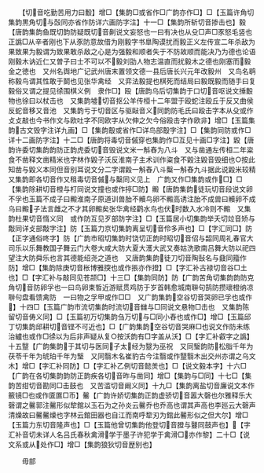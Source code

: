 <!-- { "loadSidebar": true } -->
　　【切音吃勤苦用力曰毄】增□【集韵□或省作□广韵亦作□】□【玉篇许角切集韵黒角切与嗀同亦省作防详六画防字注】十一□【集韵所斩切音掺击也】毅【唐韵集韵鱼既切韵防疑既切音劓说文妄怒也一曰有决也从殳□声□豕怒毛竖也正譌□从辛者刚也下从豕防意故借为刚毅字书臯陶谟扰而毅正义左传宣二年杀敌为果致果为毅谓为致果敢杀敌之心是为强毅和顺者失于不防故顺而能决乃为德也论语刚毅木讷近仁又曽子曰士不可以不毅刘劭人物志温直而扰毅木之德也刚塞而毅金之徳也　又州名舆地广记武州唐末置领文德一县后唐长兴元年改毅州　又鸟名鹖称毅鸟谓其性敢于鬬也见张华禽经　又弈法毅提也棋死而结局曰毅既毅而随手曰复毅俗又谓之提见徐围棋义例　隶作□】殴【唐韵乌后切集韵于口切音呕说文捶毄物也徐曰以杖击也　又集韵墟切音抠公羊传桓十二年盟于殴蛇注殴丘于反又曲侯反蛇音移又音池　又集韵亏于切音区与驱敺音义同韵防毛氏曰殴击字本从殳或作攴攴敲也今书作文与欧吐字不同欧字从欠伸之欠今俗殴击字作欧非】增□【玉篇集韵古文毁字注详九画】□【集韵鷇或省作□详鸟部鷇字注】□【集韵同防或作□详十二画防字注】十二□【唐韵将毒切音傶穿也集韵作□互见十画□字注】毇【唐韵许委切集韵韵防正韵虎委切音毁说文米一斛舂为八斗　又与凿通左传桓二年粢食不凿释文凿精米也字林作毇子沃反淮南子主术训作粢食不毇注毇音毁细也○按此知凿与毇义本同但音别耳说文分二字谓毇一斛舂八斗糳一斛舂九斗据此说毇米较精　又集韵即各切音作又租毒切音傶与糳同义见上　广韵又作□集韵或作□】□【集韵除耕切音橙与朾同说文撞也或作揨□防】毈【唐韵集韵徒玩切音段说文卵不孚也玉篇不成子曰毈淮南子原道训兽胎不贕鸟卵不毈高诱注胎不成兽曰贕卵不成乌曰毈子法言雌之不才其卵毈矣张华禽经鹳水鸟也伏时数入水冷则不毈　又集韵杜果切音惰义同　或作防互见歹部防字注】□【玉篇居小切集韵举夭切竝音矫与敽同详攴部敽字注】防【玉篇力京切集韵离呈切音伶多声也】□【字汇同□】防【正字通俗咚字】防【广韵市昭切集韵时饶切正韵时昭切音佋与韶同周礼春官大司乐以乐舞教国子舞云门大卷大咸大防大夏大濩大武又奏姑洗歌南吕舞大防以祀四望注大防舜乐也言其德能绍尧之道也　又唐韵集韵徒刀切音陶鼔名与鼗同籀作防】增□【集韵除庚切音枨博雅揬也或作掁亦作撜】□【字汇补古禄切音谷□土也】□【字汇补与敲同见苍颉□】十三□【集韵同防】防【广韵苦角切集韵韵防克角切音防卵孚也一曰鸟卵束晳近游赋贯鸡防于岁首韩愈城南聨句鹄防攒瓌橙纳凉聨句盘看馈禽防　一曰物之孚甲或作□□　又广韵集韵空谷切音哭卵已孚也或作】十四□【玉篇广韵市流切集韵时流切音雠与□同说文悬物□击也　又集韵陈留切音俦义同】□【玉篇初万切集韵刍万切与□同小舂也或作□】增□【玉篇邱丁切集韵邱耕切音铿不可近也】□【广韵集韵空谷切音哭麻□也说文作防未练治纑也或作□徐以为后非声疑从复○按沃韵有□字盖从沃】□【字汇补叡字之譌】十五毉【广韵集韵于其切与医同子太经为毉为巫祝　又同瑿韵防松脂千年为茯苓千年为琥珀千年为瑿　又同翳木名崔豹古今注翳或作毉翳木出交州亦谓之乌文木】增□【字汇补同防】□【字汇补乙例切音懿羙也】□【说文毅本字】十六□【广韵在各切集韵韵防正韵疾各切音昨与凿同】增□【集韵与□同】十七□【集韵苦绀切音勘同□击鼓也　又苦滥切音阚义同】十九□【集韵离盐切音廉说文本作籢镜□也或作匳匲□币】毊【广韵许娇切集韵正韵虚骄切音嚣大磬也尔雅释乐大磬谓之毊郭注毊形似犂錧以玉石为之孙炎云毊乔也乔高也谓其声高也李廵云大磬声清燥故曰毊毊燥也字林云錧田器也自江而南呼犂刃为錧此毊形似之但大尔】增□【玉篇力东切音隆声也】□【玉篇他曾切集韵他登切音膯与鼟同鼓声也】【字汇补音切未详人名吕氏春秋禽滑学于墨子许犯学于禽滑□亦作黎】二十□【说文系或从处作□】增□【集韵狼狄切音歴别也】

　　毋部
